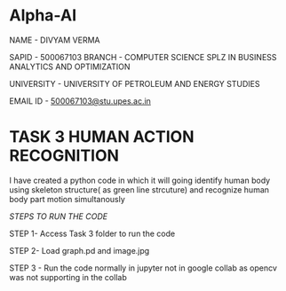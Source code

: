 # Alpha-AI
NAME - DIVYAM VERMA 

SAPID - 500067103
BRANCH - COMPUTER SCIENCE SPLZ IN BUSINESS ANALYTICS AND OPTIMIZATION

UNIVERSITY - UNIVERSITY OF PETROLEUM AND ENERGY STUDIES

EMAIL ID - 500067103@stu.upes.ac.in

# TASK 3 HUMAN ACTION RECOGNITION

I have created a python code in which it will going identify human body using skeleton structure( as green line strcuture) and recognize human body part motion simultanously

*STEPS TO RUN THE CODE*

STEP 1- Access Task 3 folder to run the code 

STEP 2- Load graph.pd and image.jpg

STEP 3 - Run the code normally in jupyter not in google collab as opencv was not supporting in the collab 
